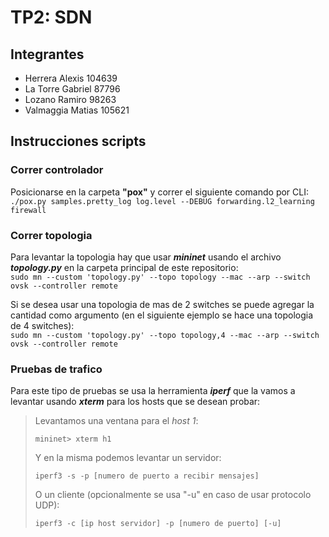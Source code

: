 # TP2: SDN
## Integrantes
* Herrera Alexis 			104639 
* La Torre Gabriel	  87796	 
* Lozano Ramiro 		  98263
* Valmaggia Matias 	  105621

## Instrucciones scripts

### Correr controlador
Posicionarse en la carpeta **"pox"** y correr el siguiente comando por CLI:  
    `./pox.py samples.pretty_log log.level --DEBUG forwarding.l2_learning firewall`

### Correr topologia
Para levantar la topologia hay que usar ***mininet*** usando el archivo ***topology.py*** en la carpeta principal de este repositorio:  
    `sudo mn --custom 'topology.py' --topo topology --mac --arp --switch ovsk --controller remote`  
    
Si se desea usar una topologia de mas de 2 switches se puede agregar la cantidad como argumento (en el siguiente ejemplo se hace una topologia de 4 switches):  
    `sudo mn --custom 'topology.py' --topo topology,4 --mac --arp --switch ovsk --controller remote`  

### Pruebas de trafico
Para este tipo de pruebas se usa la herramienta ***iperf*** que la vamos a levantar usando ***xterm*** para los hosts que se desean probar:  
> Levantamos una ventana para el *host 1*:
> 
> `mininet> xterm h1`
> 
> Y en la misma podemos levantar un servidor:
> 
> `iperf3 -s -p [numero de puerto a recibir mensajes]`
> 
> O un cliente (opcionalmente se usa "-u" en caso de usar protocolo UDP):
> 
> `iperf3 -c [ip host servidor] -p [numero de puerto] [-u]`  

